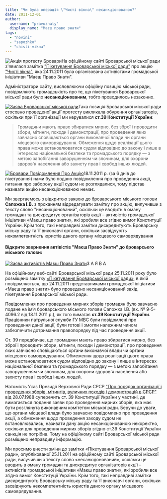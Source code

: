 ```yaml
---
title: "Чи була операція \"Чисті вікна\" несанкціонованою?"
date: 2011-12-01
author: 
  username: "pravoznaty"
  display_name: "Маєш право знати"
tags: 
  - "novini"
  - "sapozhko"
  - "chisti-vikna"
---
```


![](https://mpz.brovary.org/wp-content/uploads/2011/12/Акція-протесту-Бровари.jpg "Акція протесту Бровари")На офіційному сайті Броварської міської ради з'явилася замітка ["Пікетування Броварської міської ради"](https://www.slideshare.net/sergIlliukhin/c-11064326 "Пікетування Броварської міської ради") про акцію ["Чисті вікна"](https://mpz.brovary.org/novini/brovarcani-dopomogli-miskij-radi-stati-prozorisou/ "Операція “Чисті вікна” – броварчани допомогли міській раді стати прозорішою"), яка 24.11.2011 була організована активістами громадської ініціативи "Маєш Право Знати".

Адміністратори сайту, висловлюючи офіційну позицію міської ради, повідомляють громадськість про те, що пікетування Броварської міської ради було **несанкціонованим**, тобто проводилось незаконно.<!--more-->

[![](https://mpz.brovary.org/wp-content/uploads/2011/12/Заява-Броварської-міської-ради.png "Заява Броварської міської ради")](https://mpz.brovary.org/wp-content/uploads/2011/12/Заява-Броварської-міської-ради.png)Така позиція Броварської міської ради стосовно проведеної акції протесту викликала обурення організаторів, оскільки при її організації ми керувалися **ст.39 Конституції України**:

> Громадяни мають право збиратися мирно, без зброї і проводити збори, мітинги, походи і демонстрації, про прове­дення яких завчасно сповіщаються органи виконавчої влади чи орга­ни місцевого самоврядування. Обмеження щодо реалізації цього права може встановлювати­ся судом відповідно до закону і лише в інтересах національної безпе­ки та громадського порядку — з метою запобігання заворушенням чи злочинам, для охорони здоров'я населення або захисту прав і сво­бод інших людей.

[![](https://mpz.brovary.org/wp-content/uploads/2011/12/Бровари-Повідомлення-Про-Акцію.jpg "Бровари Повідомлення Про Акцію")](https://mpz.brovary.org/wp-content/uploads/2011/12/Бровари-Повідомлення-Про-Акцію.jpg)18.11.2011 р. (за 6 днів до пікетування) нами було подано повідомлення про проведення акції, питання про заборону акції судом не розглядалися, тому підстав називати акцію несанкціонованою немає.

Ми звертаємось з відкритою заявою до броварського міського голови **Сапожка І.В.** з проханням відредагувати замітку про акцію, вилучивши з тексту слово "несанкціонований", оскільки це вводить в оману громадян та дискредитує організаторів акції – активістів громадської ініціативи «Маєш право знати», які зробили все згідно вимог Конституції України. Крім того, такі неправдиві замітки дискредитують Броварську міську раду та її виконавчі органи, оскільки засвідчують некомпетентність юристів даного органу місцевого самоврядування

#### Відкрите звернення актівістів "Маєш Право Знати" до броварсього міського голови:

[![](https://mpz.brovary.org/wp-content/uploads/2011/12/Заява-активістів-Маєш-Право-Знати.jpg "Заява активістів Маєш Право Знати")](https://mpz.brovary.org/wp-content/uploads/2011/12/Заява-активістів-Маєш-Право-Знати.jpg)З А Я В А

На офіційному веб-сайті Броварської міської ради 25.11.2011 року було розміщено замітку [«Пікетування Броварської міської ради»](https://www.slideshare.net/sergIlliukhin/c-11064326 "Пікетування Броварської міської ради"), в якій повідомляється, що 24.11.2011 представниками громадської ініціативи «Маєш право знати» було проведено несанкціонований захід пікетування Броварської міської ради.

Повідомлення про проведення мирних зборів громадян було завчасно подане на ім’я броварського міського голови Сапожка І.В. (вх. № 9-5-4096.2 від 18.11.2011 р.), як того вимагає **ст.39 Конституції України**. Працівники патрульної служби ГУ МВС були повідомлені про проведення даної акції, були готові і змогли належним чином забезпечити дотримання правопорядку під час проведення акції.

Ст. 39 передбачає, що громадяни мають право збиратися мирно, без зброї і проводити збори, мітинги, походи і демонстрації, про проведення яких завчасно сповіщаються органи виконавчої влади чи органи місцевого самоврядування. Обмеження щодо реалізації цього права може встановлюватися судом відповідно до закону і лише в інтересах національної безпеки та громадського порядку — з метою запобігання заворушенням чи злочинам, для охорони здоров'я населення або захисту прав і свобод інших людей.

Натомість Указ Президії Верховної Ради СРСР ["Про порядок організації і проведення зборів, мітингів, вуличних походів і демонстрацій в СРСР"](https://zakon1.rada.gov.ua/cgi-bin/laws/main.cgi?nreg=v9306400-88 "Про порядок організації масових заходів") від 28.07.1988 суперечить ст. 39 Конституції України у частині, де вимагається подання заяви про проведення мирних зборів, яка має бути розглянута виконавчим комітетом міської ради. Беручи до уваги, що органи місцевої влади було завчасно повідомлено про проведення акції, а обмеження щодо проведення заходу судом не встановлювались, називати дану акцію несанкціонованою некоректно, оскільки для проведення мирних зборів згідно ст.39 Конституції України санкція не потрібна. Тому на офіційному сайті Броварської міської ради розміщено неправдиву інформацію.

Ми просимо внести зміни до замітки «Пікетування Броварської міської ради», опублікованої 25.11.2011 на офіційному сайті Броварської міської ради, вилучивши з тексту слово «несанкціонований», оскільки це вводить в оману громадян та дискредитує організаторів акції – активістів громадської ініціативи «Маєш право знати», які зробили все згідно вимог Конституції України. Крім того, такі неправдиві замітки дискредитують Броварську міську раду та її виконавчі органи, оскільки засвідчують некомпетентність юристів даного органу місцевого самоврядування.
